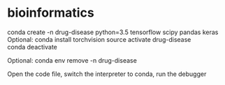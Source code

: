# bioinformatics

conda create -n drug-disease python=3.5 tensorflow scipy pandas keras\
Optional: conda install torchvision
source activate drug-disease \
conda deactivate 

Optional: conda env remove -n drug-disease 

Open the code file, switch the interpreter to conda, run the debugger